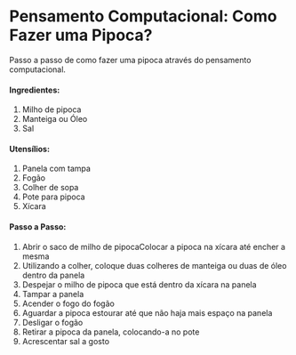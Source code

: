 # Pensamento Computacional: Como Fazer uma Pipoca?

Passo a passo de como fazer uma pipoca através do pensamento computacional.

#### Ingredientes:

1. Milho de pipoca
2. Manteiga ou Óleo
3. Sal

#### Utensílios:

1. Panela com tampa
2. Fogão
3. Colher de sopa
4. Pote para pipoca
5. Xícara

#### Passo a Passo:

1. Abrir o saco de milho de pipocaColocar a pipoca na xícara até encher a mesma
2. Utilizando a colher, coloque duas colheres de manteiga ou duas de óleo dentro da panela
3. Despejar o milho de pipoca que está dentro da xícara na panela
4. Tampar a panela
5. Acender o fogo do fogão
6. Aguardar a pipoca estourar até que não haja mais espaço na panela
7. Desligar o fogão
8. Retirar a pipoca da panela, colocando-a no pote
9. Acrescentar sal a gosto
